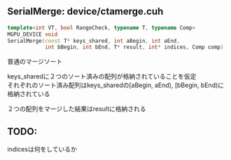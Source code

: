 ## SerialMerge: device/ctamerge.cuh  

```C++
template<int VT, bool RangeCheck, typename T, typename Comp>
MGPU_DEVICE void
SerialMerge(const T* keys_shared, int aBegin, int aEnd,
            int bBegin, int bEnd, T* result, int* indices, Comp comp)
```

普通のマージソート  

keys_sharedに２つのソート済みの配列が格納されていることを仮定  
それぞれのソート済み配列はkeys_sharedの[aBegin, aEnd), [bBegin, bEnd)に  
格納されている  

２つの配列をマージした結果はresultに格納される 

## TODO:
indicesは何をしているか
